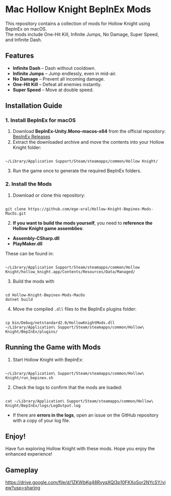 # Mac Hollow Knight BepInEx Mods

This repository contains a collection of mods for Hollow Knight using BepInEx on macOS.  
The mods include One-Hit Kill, Infinite Jumps, No Damage, Super Speed, and Infinite Dash.

## Features

- **Infinite Dash** – Dash without cooldown.
- **Infinite Jumps** – Jump endlessly, even in mid-air.
- **No Damage** – Prevent all incoming damage.
- **One-Hit Kill** – Defeat all enemies instantly.
- **Super Speed** – Move at double speed.


## Installation Guide

### 1. Install BepInEx for macOS
1. Download **BepInEx-Unity.Mono-macos-x64** from the official repository:  
   [BepInEx Releases](https://github.com/BepInEx/BepInEx/releases)
2. Extract the downloaded archive and move the contents into your Hollow Knight folder:
```

~/Library/Application Support/Steam/steamapps/common/Hollow Knight/

```
3. Run the game once to generate the required BepInEx folders.

### 2. Install the Mods
1. Download or clone this repository:
```

git clone https://github.com/ege-oral/Hollow-Knight-Bepinex-Mods-MacOs.git

```
2. **If you want to build the mods yourself**, you need to **reference the Hollow Knight game assemblies**:
- **Assembly-CSharp.dll**
- **PlayMaker.dll**

These can be found in:
```

~/Library/Application Support/Steam/steamapps/common/Hollow Knight/hollow_knight.app/Contents/Resources/Data/Managed/

```
3. Build the mods with

```

cd Hollow-Knight-Bepinex-Mods-MacOs
dotnet build

```
4. Move the compiled `.dll` files to the BepInEx plugins folder:
```

cp bin/Debug/netstandard2.0/HollowKnightMods.dll ~/Library/Application\ Support/Steam/steamapps/common/Hollow\ Knight/BepInEx/plugins/

```
## Running the Game with Mods

1. Start Hollow Knight with BepInEx:
```

~/Library/Application\ Support/Steam/steamapps/common/Hollow\ Knight/run_bepinex.sh

```
2. Check the logs to confirm that the mods are loaded:

```

cat ~/Library/Application\ Support/Steam/steamapps/common/Hollow\ Knight/BepInEx/logs/LogOutput.log

```

- If there are **errors in the logs**, open an issue on the GitHub repository with a copy of your log file.
  
## Enjoy!

Have fun exploring Hollow Knight with these mods. Hope you enjoy the enhanced experience!

## Gameplay
https://drive.google.com/file/d/1ZKWbKg48RvyqXQl3p10FKXoSor2NYcSY/view?usp=sharing
